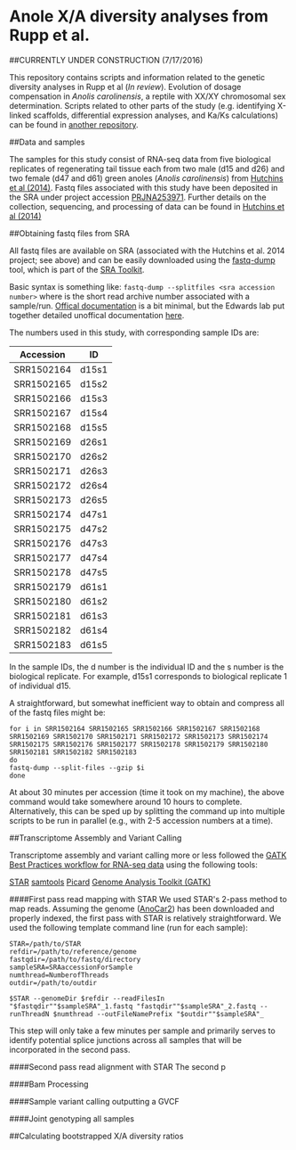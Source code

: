 # Anole X/A diversity analyses from Rupp et al.
##CURRENTLY UNDER CONSTRUCTION (7/17/2016)

This repository contains scripts and information related to the genetic diversity analyses in Rupp et al (_In review_). Evolution of dosage compensation in _Anolis carolinensis_, a reptile with XX/XY chromosomal sex determination.  Scripts related to other parts of the study (e.g. identifying X-linked scaffolds, differential expression analyses, and Ka/Ks calculations) can be found in [another repository](https://github.com/WilsonSayresLab/Anole_expression).

##Data and samples

The samples for this study consist of RNA-seq data from five biological replicates of regenerating tail tissue each from two male (d15 and d26) and two female (d47 and d61) green anoles (_Anolis carolinensis_) from [Hutchins et al (2014)](http://journals.plos.org/plosone/article?id=10.1371/journal.pone.0105004).  Fastq files associated with this study have been deposited in the SRA under project accession [PRJNA253971](http://www.ncbi.nlm.nih.gov/bioproject/PRJNA253971). Further details on the collection, sequencing, and processing of data can be found in [Hutchins et al (2014)](http://journals.plos.org/plosone/article?id=10.1371/journal.pone.0105004)

##Obtaining fastq files from SRA

All fastq files are available on SRA (associated with the Hutchins et al. 2014 project; see above) and can be easily downloaded using the [fastq-dump](http://www.ncbi.nlm.nih.gov/Traces/sra/sra.cgi?view=toolkit_doc&f=fastq-dump) tool, which is part of the [SRA Toolkit](http://www.ncbi.nlm.nih.gov/Traces/sra/sra.cgi?view=software).

Basic syntax is something like:
```fastq-dump --splitfiles <sra accession number>```
where <sra accession number> is the short read archive number associated with a sample/run.  [Offical documentation](http://www.ncbi.nlm.nih.gov/Traces/sra/sra.cgi?view=toolkit_doc&f=fastq-dump) is a bit minimal, but the Edwards lab put together detailed unoffical documentation [here](https://edwards.sdsu.edu/research/fastq-dump/).

The numbers used in this study, with corresponding sample IDs are:

| Accession | ID |
|---|---|
| SRR1502164 | d15s1 |
| SRR1502165 | d15s2 |
| SRR1502166 | d15s3 |
| SRR1502167 | d15s4 |
| SRR1502168 | d15s5 |
| SRR1502169 | d26s1 |
| SRR1502170 | d26s2 |
| SRR1502171 | d26s3 |
| SRR1502172 | d26s4 |
| SRR1502173 | d26s5 |
| SRR1502174 | d47s1 |
| SRR1502175 | d47s2 |
| SRR1502176 | d47s3 |
| SRR1502177 | d47s4 |
| SRR1502178 | d47s5 |
| SRR1502179 | d61s1 |
| SRR1502180 | d61s2 |
| SRR1502181 | d61s3 |
| SRR1502182 | d61s4 |
| SRR1502183 | d61s5 |

In the sample IDs, the d number is the individual ID and the s number is the biological replicate.  For example, d15s1 corresponds to biological replicate 1 of individual d15.

A straightforward, but somewhat inefficient way to obtain and compress all of the fastq files might be:
```
for i in SRR1502164 SRR1502165 SRR1502166 SRR1502167 SRR1502168 SRR1502169 SRR1502170 SRR1502171 SRR1502172 SRR1502173 SRR1502174 SRR1502175 SRR1502176 SRR1502177 SRR1502178 SRR1502179 SRR1502180 SRR1502181 SRR1502182 SRR1502183
do
fastq-dump --split-files --gzip $i
done
```
At about 30 minutes per accession (time it took on my machine), the above command would take somewhere around 10 hours to complete.  Alternatively, this can be sped up by splitting the command up into multiple scripts to be run in parallel (e.g., with 2-5 accession numbers at a time).

##Transcriptome Assembly and Variant Calling

Transcriptome assembly and variant calling more or less followed the [GATK Best Practices workflow for RNA-seq data](https://www.broadinstitute.org/gatk/guide/article?id=3891) using the following tools:

[STAR](https://github.com/alexdobin/STAR)
[samtools](http://www.htslib.org/)
[Picard](https://broadinstitute.github.io/picard/)
[Genome Analysis Toolkit (GATK)](https://www.broadinstitute.org/gatk/)

####First pass read mapping with STAR
We used STAR's 2-pass method to map reads.  Assuming the genome ([AnoCar2](http://hgdownload.cse.ucsc.edu/goldenPath/anoCar2/bigZips/)) has been downloaded and properly indexed, the first pass with STAR is relatively straightforward.  We used the following template command line (run for each sample):

```
STAR=/path/to/STAR
refdir=/path/to/reference/genome
fastqdir=/path/to/fastq/directory
sampleSRA=SRAaccessionForSample
numthread=NumberofThreads
outdir=/path/to/outdir

$STAR --genomeDir $refdir --readFilesIn "$fastqdir""$sampleSRA"_1.fastq "fastqdir""$sampleSRA"_2.fastq --runThreadN $numthread --outFileNamePrefix "$outdir""$sampleSRA"_
```
This step will only take a few minutes per sample and primarily serves to identify potential splice junctions across all samples that will be incorporated in the second pass. 

####Second pass read alignment with STAR
The second p

####Bam Processing

####Sample variant calling outputting a GVCF

####Joint genotyping all samples


##Calculating bootstrapped X/A diversity ratios



